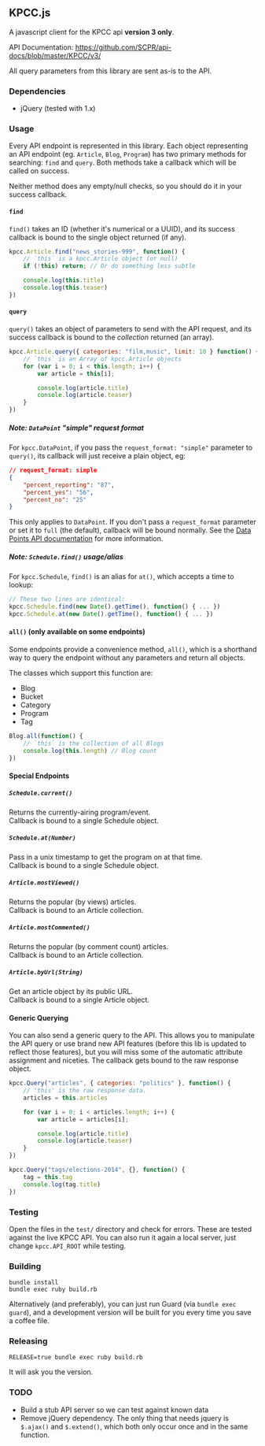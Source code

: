 ## KPCC.js

A javascript client for the KPCC api **version 3 only**.

API Documentation: https://github.com/SCPR/api-docs/blob/master/KPCC/v3/

All query parameters from this library are sent as-is to the API.


### Dependencies
* jQuery (tested with 1.x)


### Usage
Every API endpoint is represented in this library. Each object representing an API endpoint (eg. `Article`, `Blog`, `Program`) has two primary methods for searching: `find` and `query`. Both methods take a callback which will be called on success.

Neither method does any empty/null checks, so you should do it in your success callback.

#### `find`
`find()` takes an ID (whether it's numerical or a UUID), and its success callback is bound to the single object returned (if any).

```javascript
kpcc.Article.find("news_stories-999", function() {
    // `this` is a kpcc.Article object (or null)
    if (!this) return; // Or do something less subtle

    console.log(this.title)
    console.log(this.teaser)
})
```

#### `query`
`query()` takes an object of parameters to send with the API request, and its success callback is bound to the *collection* returned (an array).

```javascript
kpcc.Article.query({ categories: "film,music", limit: 10 } function() {
    // `this` is an Array of kpcc.Article objects
    for (var i = 0; i < this.length; i++) {
        var article = this[i];

        console.log(article.title)
        console.log(article.teaser)
    }
})
```

##### Note: `DataPoint` "simple" request format
For `kpcc.DataPoint`, if you pass the `request_format: "simple"` parameter to `query()`, its callback will just receive a plain object, eg:

```json
// request_format: simple
{
    "percent_reporting": "87",
    "percent_yes": "56",
    "percent_no": "25"
}
```

This only applies to `DataPoint`. If you don't pass a `request_format` parameter or set it to `full` (the default), callback will be bound normally. See the [Data Points API documentation](https://github.com/SCPR/api-docs/blob/master/KPCC/v3/endpoints/data_points.md) for more information.


##### Note: `Schedule.find()` usage/alias
For `kpcc.Schedule`, `find()` is an alias for `at()`, which accepts a time to lookup:

```javascript
// These two lines are identical:
kpcc.Schedule.find(new Date().getTime(), function() { ... })
kpcc.Schedule.at(new Date().getTime(), function() { ... })
```

#### `all()` (only available on some endpoints)
Some endpoints provide a convenience method, `all()`, which is a shorthand way to query the endpoint without any parameters and return all objects.

The classes which support this function are:
* Blog
* Bucket
* Category
* Program
* Tag

```javascript
Blog.all(function() {
    // `this` is the collection of all Blogs
    console.log(this.length) // Blog count
})
```

#### Special Endpoints
##### `Schedule.current()`
Returns the currently-airing program/event.  
Callback is bound to a single Schedule object.

##### `Schedule.at(Number)`
Pass in a unix timestamp to get the program on at that time.  
Callback is bound to a single Schedule object.

##### `Article.mostViewed()`
Returns the popular (by views) articles.  
Callback is bound to an Article collection.

##### `Article.mostCommented()`
Returns the popular (by comment count) articles.  
Callback is bound to an Article collection.

##### `Article.byUrl(String)`
Get an article object by its public URL.  
Callback is bound to a single Article object.

#### Generic Querying
You can also send a generic query to the API. This allows you to manipulate the API query or use brand new API features (before this lib is updated to reflect those features), but you will miss some of the automatic attribute assignment and niceties. The callback gets bound to the raw response object.

```javascript
kpcc.Query("articles", { categories: "politics" }, function() {
    // 'this' is the raw response data.
    articles = this.articles

    for (var i = 0; i < articles.length; i++) {
        var article = articles[i];

        console.log(article.title)
        console.log(article.teaser)
    }
})

kpcc.Query("tags/elections-2014", {}, function() {
    tag = this.tag
    console.log(tag.title)
})
```


### Testing
Open the files in the `test/` directory and check for errors. These are tested against the live KPCC API. You can also run it again a local server, just change `kpcc.API_ROOT` while testing.

### Building
```
bundle install
bundle exec ruby build.rb
```

Alternatively (and preferably), you can just run Guard (via `bundle exec guard`), and a development version will be built for you every time you save a coffee file.


### Releasing
```
RELEASE=true bundle exec ruby build.rb
```

It will ask you the version.

### TODO
* Build a stub API server so we can test against known data
* Remove jQuery dependency. The only thing that needs jquery is `$.ajax()` and `$.extend()`, which both only occur once and in the same function.
